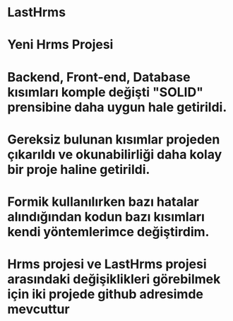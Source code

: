 # LastHrms

# Yeni Hrms Projesi 

# Backend, Front-end, Database kısımları komple değişti "SOLID" prensibine daha uygun hale getirildi.
# Gereksiz bulunan kısımlar projeden çıkarıldı ve okunabilirliği daha kolay bir proje haline getirildi.
# Formik kullanılırken bazı hatalar alındığından kodun bazı kısımları kendi yöntemlerimce değiştirdim.


# Hrms projesi ve LastHrms projesi arasındaki değişiklikleri görebilmek için iki projede github adresimde mevcuttur
